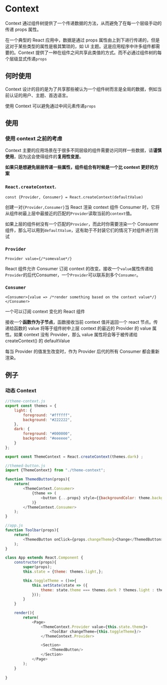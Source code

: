 # Context

Context 通过组件树提供了一个传递数据的方法，从而避免了在每一个层级手动的传递 props 属性。

在一个典型的 React 应用中，数据是通过 props 属性由上到下进行传递的，但是这对于某些类型的属性是极其繁琐的，如 UI 主题。这是应用程序中许多组件都需要的。Context 提供了一种在组件之间共享此类值的方式。而不必通过组件树的每个层级显式传递`props`

## 何时使用

Context 设计的目的是为了共享那些被认为一个组件树而言是全局的数据，例如当前认证的用户、主题、首选语言。

使用 Context 可以避免通过中间元素传递`props`

## 使用

### 使用 context 之前的考虑

Context 主要的应用场景在于很多不同层级的组件需要访问同样一些数据，请**谨慎使用**，因为这会使得组件的**复用性变差**。

**如果只是想避免层层传递一些属性，组件组合有时候是一个比 context 更好的方案**

### `React.createContext`.

`const {Provider, Consumer} = React.createContext(defaultValue)`

创建一对`{Provider,Consumer}`当 React 渲染 context 组件 Consumer 时，它将从组件树最上层中最接近的匹配的`Provider`读取当前的`context`值。

如果上层的组件树没有一个匹配的`Provider`，而此时你需要渲染一个 Consuemr 组件，那么可以用到`defaultValue`，这有助于不封装它们的情况下对组件进行测试

### `Provider`

`Provider value={/*somevalue*/}`

React 组件允许 Consumer 订阅 context 的改变。接收一个`value`属性传递给`Provider`的后代Consumer，一个`Provider`可以联系到多个`Consumer`。

### `Consumer`

`<Consumer>{value => /*render something based on the context value*/}</Consumer>`

一个可以订阅 context 变化的 React 组件

接收一个**函数作为子节点**，函数接收当前 context 值并返回一个 react 节点。传递给函数的 value 将等于组件树中上层 context 的最近的 Provider 的 value 属性。如果 context 没有 Provider，那么 value 属性将会等于被传递给 createContext() 的 defaultValue

每当 Provider 的值发生改变时，作为 Provider 后代的所有 Consumer 都会重新渲染。

## 例子

### 动态 Context

```js
//theme-context.js
export const themes = {
    light: {
        foreground: "#ffffff",
        background: "#222222",
    },
    dark: {
        foreground: "#000000",
        background: "#eeeeee",
    }
};

export const ThemeContext = React.createContext(themes.dark) ;

```

```js
//themed-button.js
import {ThemeContext} from "./theme-context";

function ThemedButton(props){
    return(
        <ThemeContext.Consumer>
            {theme => (
                <button {...props} style={{backgroundColor: theme.background}}/>
            )}
        </ThemeContext.Consumer>
    );
}

```

```js
//app.js
function Toolbar(props){
    return(
        <ThemedButton onClick={props.changeTheme}>Change</ThemedButton>
    );
}

class App extends React.Component {
    constructor(props){
        super(props);
        this.state = {theme: themes.light,};

        this.toggleTheme = ()=>{
            this.setState(state => ({
                theme: state.theme === themes.dark ? themes.light : theme.dark,
            }));
        }
    }

    render(){
        return(
            <Page>
                <ThemeContext.Provider value={this.state.theme}>
                    <ToolBar changeTheme={this.toggleTheme}/>
                </ThemeContext.Provider>

                <Section>
                    <ThemedButton/>
                </Section>
            </Page>
        );
    }
     
}
```